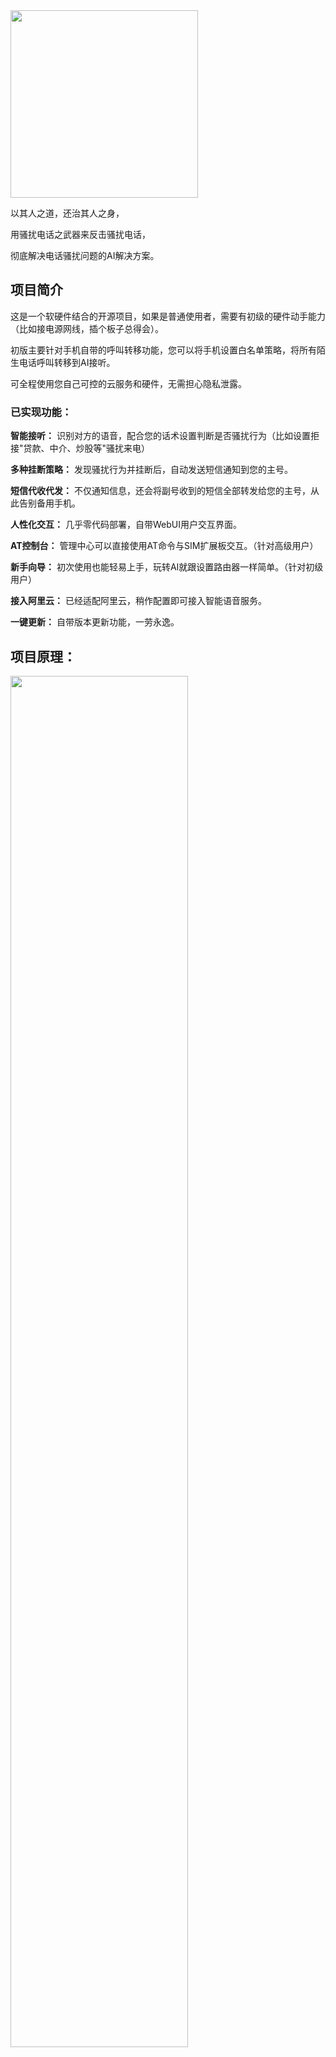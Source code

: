 
<img src="https://iqiar.com/uploads/logo_git.png" width=300 />

以其人之道，还治其人之身，

用骚扰电话之武器来反击骚扰电话，

彻底解决电话骚扰问题的AI解决方案。

## 项目简介

这是一个软硬件结合的开源项目，如果是普通使用者，需要有初级的硬件动手能力（比如接电源网线，插个板子总得会）。

初版主要针对手机自带的呼叫转移功能，您可以将手机设置白名单策略，将所有陌生电话呼叫转移到AI接听。

可全程使用您自己可控的云服务和硬件，无需担心隐私泄露。

### 已实现功能：

**智能接听：** 识别对方的语音，配合您的话术设置判断是否骚扰行为（比如设置拒接"贷款、中介、炒股等"骚扰来电）

**多种挂断策略：** 发现骚扰行为并挂断后，自动发送短信通知到您的主号。

**短信代收代发：** 不仅通知信息，还会将副号收到的短信全部转发给您的主号，从此告别备用手机。

**人性化交互：** 几乎零代码部署，自带WebUI用户交互界面。

**AT控制台：** 管理中心可以直接使用AT命令与SIM扩展板交互。（针对高级用户）

**新手向导：** 初次使用也能轻易上手，玩转AI就跟设置路由器一样简单。（针对初级用户）

**接入阿里云：** 已经适配阿里云，稍作配置即可接入智能语音服务。

**一键更新：** 自带版本更新功能，一劳永逸。


## 项目原理：

<img src="https://iqiar.com/uploads/yuanli.jpg" width=75% />

## 准备材料

**1 . 一个树莓派(推荐2代以上版本，ZERO版暂未测试) 或者 一台有USB接口的PC（不推荐使用PC，仅供尝鲜）**

系统方面推荐刷写官方的Raspbian，Windows版还没有完整测试。

**2 . 一块SIM扩展板，和一张备用的SIM电话卡**

注意，SIM扩展板需支持PCM电话语音读写，否则只能收发短信，无法智能语音。

目前确定可用的扩展板，可在淘宝搜索 微雪SIM7600X，其他扩展板还有待测试。

**3 . 一个已经实名的阿里云开发者帐号**

根据反馈，再看是否要适配其他云服务。

## 硬件接线图

按照下图所示连接好SIM扩展板和树莓派：

<img src="https://iqiar.com/uploads/SIM7600X.jpg" width=600  />

## 开始使用

1 . ssh登录树莓派设备

2 . 下载zip包并解压：

`$ wget -O qiar.zip https://iqiar.com/qiar_armv6.zip && unzip -o ./qiar.zip -d ./QiarAI && cd ./QiarAI` 

3 . 赋予执行权限，开始运行：

`$ chmod 777 ./start.sh`

`$ ./start.sh`

停止运行：

`$ ./stop.sh`

## 访问WEB控制台

地址：http://您的设备IP:5000

## 后续版本规划

探索纯软件方案，比如借助目前骚扰电话常用的虚拟号码策略。

增加语音通话实时转发功能，实现更彻底的智能电话托管功能。


## 常见问题

反馈讨论QQ群：112997264

#### 无法启动？请检查日志：

后台运行的日志：./nohup.log

#### 开发者要注意什么？

编辑 ./configs/.env

`dev_mode = true` //启用开发者模式，日志里面会看到更多信息

`allow_origin = http://开发机IP:5000` 
//如果您要修改VUE源代码，调试时注意要设置跨域白名单

### 本项目主要依赖以下第三方开源库，感谢他们！

[serial](http://github.com/tarm/serial), [gin](http://github.com/gin-gonic/gin), [go-wav](http://github.com/youpy/go-wav), [websocket](http://github.com/gorilla/websocket), [go-update](http://github.com/inconshreveable/go-update), [vuejs](http://cn.vuejs.org/), [ant-design](http://github.com/vueComponent/ant-design-vue) ...

## 项目截图

<img src="https://iqiar.com/uploads/pic_1.jpg" width=75% />
